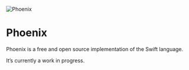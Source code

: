 ![Phoenix](https://ind.ie/assets/images/phoenix.svg)

Phoenix
===
Phoenix is a free and open source implementation of the Swift language.

It’s currently a work in progress.